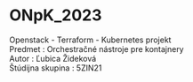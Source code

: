 # ONpK_2023

<p>
    Openstack - Terraform - Kubernetes projekt
<br/>
    Predmet : Orchestračné nástroje pre kontajnery
<br/>
    Autor : Ľubica Žideková 
<br/>
    Štúdijna skupina : 5ZIN21
</p>
